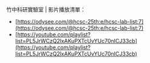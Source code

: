 竹中科研實驗室 | 影片播放清單：
* [https://odysee.com/@hcsc-25th:e/hcsc-lab-list:7](https://odysee.com/@hcsc-25th:e/hcsc-lab-list:7)
* [https://youtube.com/playlist?list=PL5JrWCzQ2lxAKuPXTcUvYUc70nICJ33cb](https://youtube.com/playlist?list=PL5JrWCzQ2lxAKuPXTcUvYUc70nICJ33cb)